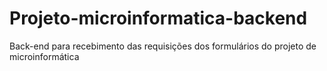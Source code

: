 # Projeto-microinformatica-backend
Back-end para recebimento das requisições dos formulários do projeto de microinformática
